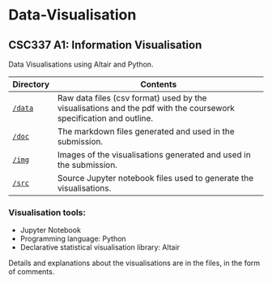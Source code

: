 # Data-Visualisation

## CSC337 A1: Information Visualisation
Data Visualisations using Altair and Python.

Directory         | Contents
----------------- | -----------------
[`/data`](./data) | Raw data files (csv format) used by the visualisations and the pdf with the coursework specification and outline.
[`/doc`](./doc)   | The markdown files generated and used in the submission.
[`/img`](./img)   | Images of the visualisations generated and used in the submission.
[`/src`](./src)   | Source Jupyter notebook files used to generate the visualisations.

### Visualisation tools: 
* Jupyter Notebook 
* Programming language: Python 
* Declarative statistical visualisation library: Altair

Details and explanations about the visualisations are in the files, in the form of comments.
